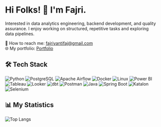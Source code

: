 # Hi Folks! 👋 I'm Fajri.

Interested in data analytics engineering, backend development, and quality assurance. I enjoy working on structured, repetitive tasks and exploring data pipelines.

📧 How to reach me: fajriyantifaj@gmail.com  
🌐 My portfolio: [Portfolio](https://github.com/fajri-yanti/portofolio)

## 🛠 Tech Stack

![Python](https://img.shields.io/badge/-Python-3776AB?style=flat&logo=python&logoColor=white)
![PostgreSQL](https://img.shields.io/badge/-PostgreSQL-4169E1?style=flat&logo=postgresql&logoColor=white)
![Apache Airflow](https://img.shields.io/badge/-Apache%20Airflow-017CEE?style=flat&logo=apache-airflow&logoColor=white)
![Docker](https://img.shields.io/badge/-Docker-2496ED?style=flat&logo=docker&logoColor=white)
![Linux](https://img.shields.io/badge/-Linux-FCC624?style=flat&logo=linux&logoColor=black)
![Power BI](https://img.shields.io/badge/-Power%20BI-F2C811?style=flat&logo=power-bi&logoColor=black)
![Tableau](https://img.shields.io/badge/-Tableau-E97627?style=flat&logo=tableau&logoColor=white)
![Looker](https://img.shields.io/badge/-Looker-4285F4?style=flat&logo=looker&logoColor=white)
![dbt](https://img.shields.io/badge/-dbt-FF694B?style=flat&logo=dbt&logoColor=white)
![Postman](https://img.shields.io/badge/-Postman-FF6C37?style=flat&logo=postman&logoColor=white)
![Java](https://img.shields.io/badge/-Java-007396?style=flat&logo=java&logoColor=white)
![Spring Boot](https://img.shields.io/badge/-Spring%20Boot-6DB33F?style=flat&logo=spring-boot&logoColor=white)
![Katalon](https://img.shields.io/badge/-Katalon-00B64A?style=flat&logo=katalon-studio&logoColor=white)
![Selenium](https://img.shields.io/badge/-Selenium-43B02A?style=flat&logo=selenium&logoColor=white)


## 📊 My Statistics

![Top Langs](https://github-readme-stats.vercel.app/api/top-langs/?username=fajri-yanti&layout=compact&theme=radical)

